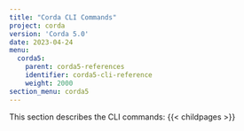 ```yaml
---
title: "Corda CLI Commands"
project: corda
version: 'Corda 5.0'
date: 2023-04-24
menu:
  corda5:
    parent: corda5-references
    identifier: corda5-cli-reference
    weight: 2000
section_menu: corda5
---
```

This section describes the CLI commands:
{{< childpages >}}